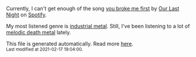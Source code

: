 
  Currently, I can't get enough of the song <a href="https://open.spotify.com/track/7gAfY8Y5aBrsAfNaejxXMY">you broke me first</a> by <a href="https://open.spotify.com/artist/00YTqRClk82aMchQQpYMd5">Our Last Night</a> on <a href="https://open.spotify.com/user/9qz2xtkur2fengfsdcq8dd907?si=kq2SVrUkSNe0z1NJjpt7kg">Spotify</a>.

  My most listened genre is <a href="https://duckduckgo.com/?q=industrial metal music">industrial metal</a>.
  Still, I've been listening to a lot of <a href="https://duckduckgo.com/?q=melodic death metal music">melodic death metal</a> lately.

  This file is generated automatically. Read more <a href="https://github.com/CodeF0x/CodeF0x/blob/master/IMPORTANT.md">here</a>.
  <br>
  <sub>Last modified at 2021-02-17 19:04:00.</sub>
  
